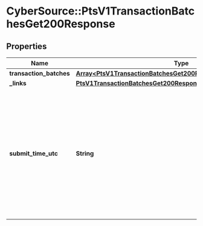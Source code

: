 # CyberSource::PtsV1TransactionBatchesGet200Response

## Properties
Name | Type | Description | Notes
------------ | ------------- | ------------- | -------------
**transaction_batches** | [**Array&lt;PtsV1TransactionBatchesGet200ResponseTransactionBatches&gt;**](PtsV1TransactionBatchesGet200ResponseTransactionBatches.md) |  | [optional] 
**_links** | [**PtsV1TransactionBatchesGet200ResponseLinks**](PtsV1TransactionBatchesGet200ResponseLinks.md) |  | [optional] 
**submit_time_utc** | **String** | Time of request in UTC. &#x60;Format: YYYY-MM-DDThh:mm:ssZ&#x60;  Example 2016-08-11T22:47:57Z equals August 11, 2016, at 22:47:57 (10:47:57 p.m.). The T separates the date and the time. The Z indicates UTC.  | [optional] 



